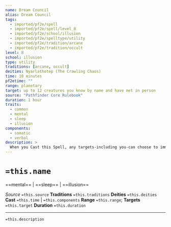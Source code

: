 ```yaml
---
name: Dream Council
alias: Dream Council
tags:
  - imported/pf2e/spell
  - imported/pf2e/spell/level_8
  - imported/pf2e/school/illusion
  - imported/pf2e/spelltype/utility
  - imported/pf2e/tradition/arcane
  - imported/pf2e/tradition/occult
level: 8
school: illusion
type: utility
traditions: [arcane, occult]
deities: Nyarlathotep (The Crawling Chaos)
time: 10 minutes
pf2etime: ""
range: planetary
target: up to 12 creatures you know by name and have met in person
source: "Pathfinder Core Rulebook"
duration: 1 hour
traits:
  - common
  - mental
  - sleep
  - illusion
components:
  - somatic
  - verbal
description: >
  When you Cast this Spell, any targets-including you-can choose to immediately fall asleep. The spell ends for any creatures that don't choose to fall asleep. Sleepers join a shared dream, where they can communicate with one another as though they were in the same room. Individual targets leave this shared dream upon awakening, and if all the targets awaken, the spell ends.
---
```

# `=this.name`
==mental== | ==sleep== | ==illusion==

*Source* `=this.source`
**Traditions** `=this.traditions`
**Deities** `=this.deities`
**Cast** `=this.time` | `=this.components`
**Range** `=this.range`; **Targets** `=this.target`
**Duration** `=this.duration`

***
`=this.description`